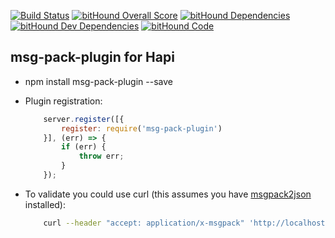 [![Build Status](https://travis-ci.org/visualjeff/msg-pack-plugin.png)](https://travis-ci.org/visualjeff/msg-pack-plugin)
[![bitHound Overall Score](https://www.bithound.io/github/visualjeff/msg-pack-plugin/badges/score.svg)](https://www.bithound.io/github/visualjeff/msg-pack-plugin)
[![bitHound Dependencies](https://www.bithound.io/github/visualjeff/msg-pack-plugin/badges/dependencies.svg)](https://www.bithound.io/github/visualjeff/msg-pack-plugin/master/dependencies/npm)
[![bitHound Dev Dependencies](https://www.bithound.io/github/visualjeff/msg-pack-plugin/badges/devDependencies.svg)](https://www.bithound.io/github/visualjeff/msg-pack-plugin/master/dependencies/npm)
[![bitHound Code](https://www.bithound.io/github/visualjeff/msg-pack-plugin/badges/code.svg)](https://www.bithound.io/github/visualjeff/msg-pack-plugin)

## msg-pack-plugin for Hapi

* npm install msg-pack-plugin --save

* Plugin registration:

    ```js
        server.register([{
            register: require('msg-pack-plugin')
        }], (err) => {
            if (err) {
                throw err;
            }
        });
    ```

* To validate you could use curl (this assumes you have [msgpack2json](https://github.com/ludocode/msgpack-tools) installed):

    ```bash
        curl --header "accept: application/x-msgpack" 'http://localhost:3000/api/user' | msgpack2json -d
    ```

